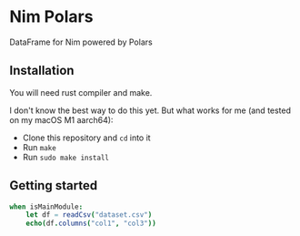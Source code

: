 # Nim Polars

DataFrame for Nim powered by Polars

## Installation

You will need rust compiler and make.

I don't know the best way to do this yet.
But what works for me (and tested on my macOS M1 aarch64):

- Clone this repository and `cd` into it
- Run `make`
- Run `sudo make install`

## Getting started

```nim
when isMainModule:
    let df = readCsv("dataset.csv")
    echo(df.columns("col1", "col3"))
```